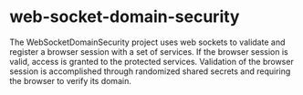 # web-socket-domain-security
The WebSocketDomainSecurity project uses web sockets to validate and register a browser session with a set of services. If the browser session is valid, access is granted to the protected services.  Validation of the browser session is accomplished through randomized shared secrets and requiring the browser to verify its domain.
